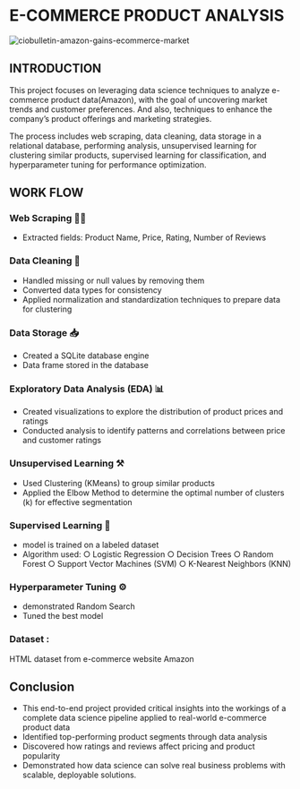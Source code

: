 # E-COMMERCE PRODUCT ANALYSIS
![ciobulletin-amazon-gains-ecommerce-market](https://github.com/user-attachments/assets/fac242bf-ada5-4629-bd90-43b3f9eda8bb)


## INTRODUCTION

This project focuses on leveraging data science techniques to analyze e-commerce product data(Amazon), with the goal of uncovering market trends and customer preferences. 
And also, techniques to enhance the company’s product offerings and marketing strategies.

The process includes web scraping, data cleaning, data storage in a relational database, performing analysis, unsupervised learning for clustering similar products, supervised learning for classification, and hyperparameter tuning for performance optimization. 


## WORK FLOW

### Web Scraping ⛓️‍💥
* Extracted fields: Product Name, Price, Rating, Number of Reviews
 
### Data Cleaning 🧹
* Handled missing or null values by removing them
* Converted data types for consistency
* Applied normalization and standardization techniques to prepare data for clustering
  
### Data Storage 📥
* Created a SQLite database engine
* Data frame stored in the database

### Exploratory Data Analysis (EDA) 📊
* Created visualizations to explore the distribution of product prices and ratings
* Conducted analysis to identify patterns and correlations between price and customer ratings
 
### Unsupervised Learning ⚒️
* Used Clustering (KMeans) to group similar products
* Applied the Elbow Method to determine the optimal number of clusters (k) for effective segmentation
  
### Supervised Learning 🔩
* model is trained on a labeled dataset
* Algorithm used:
  ○ Logistic Regression
  ○ Decision Trees
  ○ Random Forest
  ○ Support Vector Machines (SVM)
  ○ K-Nearest Neighbors (KNN)

### Hyperparameter Tuning ⚙️
* demonstrated Random Search
* Tuned the best model

### Dataset :
HTML dataset from e-commerce website Amazon

## Conclusion
* This end-to-end project provided critical insights into the workings of a complete data science pipeline applied to real-world e-commerce product data
* Identified top-performing product segments through data analysis
* Discovered how ratings and reviews affect pricing and product popularity
* Demonstrated how data science can solve real business problems with scalable, deployable solutions.
